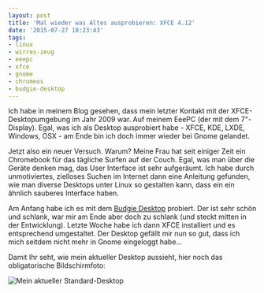 ```yaml
---
layout: post
title: 'Mal wieder was Altes ausprobieren: XFCE 4.12'
date: '2015-07-27 18:23:43'
tags:
- linux
- wirres-zeug
- eeepc
- xfce
- gnome
- chromeos
- budgie-desktop
---
```


Ich habe in meinem Blog gesehen, dass mein letzter Kontakt mit der XFCE-Desktopumgebung im Jahr 2009 war. Auf meinem EeePC (der mit dem 7"-Display). Egal, was ich als Desktop ausprobiert habe - XFCE, KDE, LXDE, Windows, OSX - am Ende bin ich doch immer wieder bei Gnome gelandet.

Jetzt also ein neuer Versuch. Warum? Meine Frau hat seit einiger Zeit ein Chromebook für das tägliche Surfen auf der Couch. Egal, was man über die Geräte denken mag, das User Interface ist sehr aufgeräumt. Ich habe durch unmotiviertes, zielloses Suchen im Internet dann eine Anleitung gefunden, wie man diverse Desktops unter Linux so gestalten kann, dass ein ein ähnlich sauberes Interface haben.

Am Anfang habe ich es mit dem [Budgie Desktop](https://solus-project.com/budgie/) probiert. Der ist sehr schön und schlank, war mir am Ende aber doch zu schlank (und steckt mitten in der Entwicklung). Letzte Woche habe ich dann XFCE installiert und es entsprechend umgestaltet. Der Desktop gefällt mir nun so gut, dass ich mich seitdem nicht mehr in Gnome eingeloggt habe...

Damit Ihr seht, wie mein aktueller Desktop aussieht, hier noch das obligatorische Bildschirmfoto:

![Mein aktueller Standard-Desktop](/content/images/2015/07/Bildschirmfoto_XFCE_2015.png)